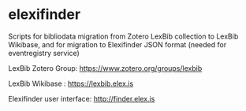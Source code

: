 # elexifinder

Scripts for bibliodata migration from Zotero LexBib collection to LexBib Wikibase, and for migration to Elexifinder JSON format (needed for eventregistry service)

LexBib Zotero Group: https://www.zotero.org/groups/lexbib

LexBib Wikibase : https://lexbib.elex.is

Elexifinder user interface: http://finder.elex.is
